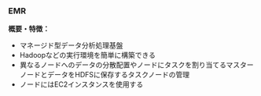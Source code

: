 ### EMR

**概要・特徴：**
- マネージド型データ分析処理基盤
- Hadoopなどの実行環境を簡単に構築できる
-  異なるノードへのデータの分散配置やノードにタスクを割り当てるマスターノードとデータをHDFSに保存するタスクノードの管理
-  ノードにはEC2インスタンスを使用する 